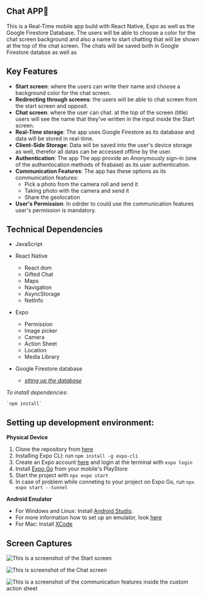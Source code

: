 ## Chat APP:iphone:
This is a Real-Time mobile app build with React Native, Expo as well as the Google Firestore Database. The users will be able to choose a color for the chat screen background and also a name to start chatting that will be shown at the top of the chat screen.
The chats will be saved both in Google Firestore databse as well as 

## Key Features

- **Start screen**: where the users can write their name and choose a background color for the chat screen.
- **Redirecting through screens**: the users will be able to chat screen from the start screen and opposit. 
- **Chat screen**: where the user can chat. at the top of the screen (title) users will see the name that they've written in the input inside the Start screen. 
- **Real-Time storage**: The app uses Google Firestore as its database and data will be stored in real-time. 
- **Client-Side Storage**: Data will be saved into the user's device storage as well, therefor all datas can be accessed offline by the user. 
- **Authentication**: The app The app provide an Anonymously sign-in (one of the authentocation methods of firabase) as its user authentication.
- **Communication Features**: The app has these options as its communication features:
    - Pick a photo from the camera roll and send it
    - Taking photo with the camera and send it
    - Share the geolocation
- **User's Permission**: In odrder to could use the communication features user's permission is mandatory. 
 

## Technical Dependencies
- JavaScript 

- React Native
    - React dom
    - Gifted Chat
    - Maps
    - Navigation
    - AsyncStorage
    - NetInfo

- Expo 
    - Permission
    - Image picker
    - Camera
    - Action Sheet
    - Location
    - Media Library

- Google Firestore database
    - *[stting up the database](https://firebase.google.com/docs/web/setup)*

*To install dependencies*:
    
    `npm install`


## Setting up development environment:

**Physical Device**
1. Clone the repository from [here](https://github.com/BJaguar71/Chat-App)
2. Installing Expo CLI: run `npm install -g expo-cli`
3. Create an Expo account [here](https://expo.dev/) and login at the terminal with `expo login`
4. Install [Expo Go](https://expo.dev/client) from your mobile's PlayStore
5. Start the project with `npx expo start`
6. In case of problem while conneting to your project on Expo Go, run `npx expo start --tunnel`

**Android Emulator**
- For Windows and Linux: Install [Android Studio](https://developer.android.com/studio).
- For more information how to set up an emulator, look [here](https://docs.expo.dev/workflow/android-studio-emulator/?redirected)
- For Mac: Install [XCode](https://developer.apple.com/xcode/)

## Screen Captures ##

![This is a screenshot of the Start screen](/assets/start.jpg)

![This is screenshot of the Chat screen](/assets/chat.jpg)

![This is a screenshot of the communication features inside the custom action sheet](/assets/features.jpg)
